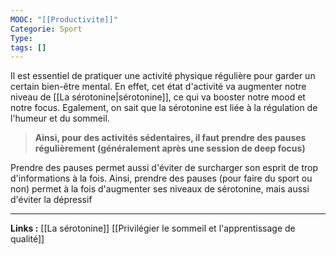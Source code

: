```yaml
---
MOOC: "[[Productivite]]"
Categorie: Sport
Type: 
tags: []
---
```

Il est essentiel de pratiquer une activité physique régulière pour garder un certain bien-être mental. En effet, cet état d'activité va augmenter notre niveau de [[La sérotonine|sérotonine]], ce qui va booster notre mood et notre focus. Egalement, on sait que la sérotonine est liée à la régulation de l'humeur et du sommeil.
>**Ainsi, pour des activités sédentaires, il faut prendre des pauses régulièrement (généralement après une session de deep focus)**

Prendre des pauses permet aussi d'éviter de surcharger son esprit de trop d'informations à la fois. Ainsi, prendre des pauses (pour faire du sport ou non) permet à la fois d'augmenter ses niveaux de sérotonine, mais aussi d'éviter la dépressif

---
**Links :**
[[La sérotonine]]
[[Privilégier le sommeil et l'apprentissage de qualité]]
